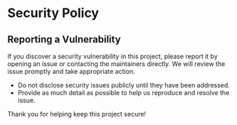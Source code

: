 # Security Policy

## Reporting a Vulnerability

If you discover a security vulnerability in this project, please report it by opening an issue or contacting the maintainers directly. We will review the issue promptly and take appropriate action.

- Do not disclose security issues publicly until they have been addressed.
- Provide as much detail as possible to help us reproduce and resolve the issue.

Thank you for helping keep this project secure!
